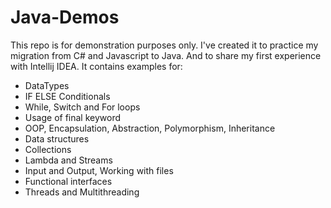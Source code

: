 # Java-Demos
This repo is for demonstration purposes only. I've created it to practice my migration from C# and Javascript to Java. 
And to share my first experience with Intellij IDEA. It contains examples for:

- DataTypes
- IF ELSE Conditionals
- While, Switch and For loops
- Usage of final keyword
- OOP,  Encapsulation, Abstraction, Polymorphism, Inheritance
- Data structures
- Collections
- Lambda and Streams
- Input and Output, Working with files
- Functional interfaces
- Threads and Multithreading

